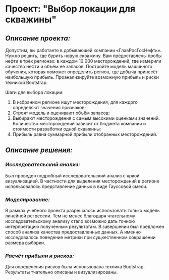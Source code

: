 # **Проект: "Выбор локации для скважины"**  
## ***Описание проекта:***  

Допустим, вы работаете в добывающей компании «ГлавРосГосНефть». Нужно решить, где бурить новую скважину.
Вам предоставлены пробы нефти в трёх регионах: в каждом 10 000 месторождений, где измерили качество нефти и объём её запасов. Постройте модель машинного обучения, которая поможет определить регион, где добыча принесёт наибольшую прибыль. Проанализируйте возможную прибыль и риски техникой Bootstrap.  

Шаги для выбора локации:  

1. В избранном регионе ищут месторождения, для каждого определяют значения признаков;
2. Строят модель и оценивают объём запасов;
3. Выбирают месторождения с самым высокими оценками значений. Количество месторождений зависит от бюджета компании и стоимости разработки одной скважины;
4. Прибыль равна суммарной прибыли отобранных месторождений.
## ***Описание решения:*** 
### *Исследовательский анализ:*  
Был проведен подробный исследовательский анализ с яркой визуализацией. В частности для выделения месторождений в регионе использовалось представление данных в виде Гауссовой смеси.
### *Моделирование:*
В рамках учебного проекта разрешалось использовать только модель линейной регрессии. Тем не менее благодаря чтательному исследовательскому анализу стало возможно дать точною интерпретацию полученным результатам. В завершении был предложен способ анализа качества предоставленных данных. А именно исследовалось поведение метрики при сущкественном сокращении размера выборки.
### *Расчёт прибыли и рисков:*
Для определения рисков была использована техника Bootstrap. Результаты тчательно описаны и визуализированы.
